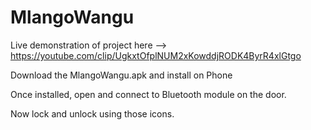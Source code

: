 # MlangoWangu
Live demonstration of project here --> https://youtube.com/clip/UgkxtOfplNUM2xKowddjRODK4ByrR4xlGtgo

Download the MlangoWangu.apk and install on Phone

Once installed, open and connect to Bluetooth module on the door.

Now lock and unlock using those icons.
